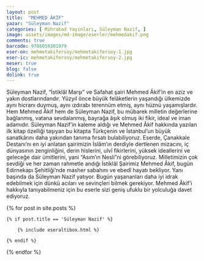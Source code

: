 ```yaml
---
layout: post
title:  "MEHMED ÂKİF"
yazar: "Süleyman Nazif"
categories: [ Mihrabad Yayınları, Süleyman Nazif, ]
image: assets/images/md-image/eserler/mehmedakif.png
comments: true
barcode: 9786058301979
eser-on: mehmetakifersoy/mehmetakifersoy-1.jpg
eser-ic: mehmetakifersoy/mehmetakifersoy-2.jpg
meser: true
blog: false
dolink: true
---
```


Süleyman Nazif, “İstiklâl Marşı” ve Safahat şairi Mehmed Âkif’in en aziz ve yakın dostlarındandır. Yüzyıl önce büyük felâketlerin yaşandığı ülkemizde aynı hicranı duymuş,
aynı ızdırabı terennüm etmiş, aynı hüznü yaşamışlardır. Hem Mehmed Âkif hem de
Süleyman Nazif, bu mübarek milletin değerlerine bağlanmış, vatana sevdalanmış, bayrağa
âşık olmuş iki fikir, ideal ve iman adamıdır. Süleyman Nazif’in kaleme aldığı ve Mehmed Âkif hakkında yazılan ilk kitap özelliği taşıyan bu kitapta Türkçenin ve İstanbul’un büyük sanatkârını daha yakından tanıma fırsatı bulabiliyoruz. Eserde, Çanakkale Destanı’nı en iyi anlatan şairimizin İslâm’ın derdiyle dertlenen mizacını, iç dünyasının zenginliğini, derin hislerini, ulvî fikirlerini, yüksek ideallerini ve geleceğe dair ümitlerini, yani “Asım’ın Nesli”ni görebiliyoruz.
Milletimizin çok sevdiği ve her zaman rahmetle andığı İstiklâl Şairimiz Mehmed Âkif, bugün Edirnekapı Şehitliği’nde masher sabahını ve ebedî hayatı bekliyor. Yanı başında da Süleyman Nazif yatıyor. Bugün yaşananları daha iyi idrak edebilmek için dünkü acıları ve sevinçleri bilmek gerekiyor. Mehmed Âkif’i hakkıyla tanıyabilmeniz için bu eserle sizi geniş ufuklu bir yolculuğa davet ediyoruz.



{% for post in site.posts %}

    {% if post.title == 'Süleyman Nazif' %}

        {% include eseraltibox.html %}

    {% endif %}

{% endfor %}

